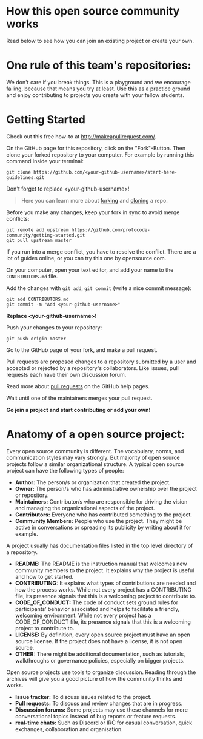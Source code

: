 # How this open source community works
Read below to see how you can join an existing project or create your own.

# One rule of this team's repositories:
We don't care if you break things. This is a playground and we encourage failing, because that means you try at least. Use this as a practice ground and enjoy contributing to projects you create with your fellow students. 

# Getting Started
Check out this free how-to at http://makeapullrequest.com/.

On the GitHub page for this repository, click on the "Fork"-Button. Then clone your forked repository to your computer. For example by running this command inside your terminal:

```
git clone https://github.com/<your-github-username>/start-here-guidelines.git
```
Don't forget to replace \<your-github-username\>!

> Here you can learn more about [forking](https://help.github.com/en/github/getting-started-with-github/fork-a-repo) and [cloning](https://docs.github.com/en/github/creating-cloning-and-archiving-repositories/cloning-a-repository) a repo.

Before you make any changes, keep your fork in sync to avoid merge conflicts:

```
git remote add upstream https://github.com/protocode-community/getting-started.git
git pull upstream master
```

If you run into a merge conflict, you have to resolve the conflict. There are a lot of guides online, or you can try this one by opensource.com.

On your computer, open your text editor, and add your name to the `CONTRIBUTORS.md` file.

Add the changes with `git add`, `git commit` (write a nice commit message):

```
git add CONTRIBUTORS.md
git commit -m "Add <your-github-username>"
```
**Replace \<your-github-username\>!**

Push your changes to your repository:

```
git push origin master
```

Go to the GitHub page of your fork, and make a pull request.

Pull requests are proposed changes to a repository submitted by a user and accepted or rejected by a repository's collaborators. Like issues, pull requests each have their own discussion forum.

Read more about [pull requests](https://docs.github.com/en/github/collaborating-with-pull-requests/proposing-changes-to-your-work-with-pull-requests/about-pull-requests#about-pull-requests) on the GitHub help pages.

Wait until one of the maintainers merges your pull request.

**Go join a project and start contributing or add your own!**

# Anatomy of a open source project:
Every open source community is different. The vocabulary, norms, and communication styles may vary strongly. But majority of open source projects follow a similar organizational structure. A typical open source project can have the following types of people:

* **Author:** The person/s or organization that created the project.
* **Owner:** The person/s who has administrative ownership over the project or repository.
* **Maintainers:** Contributor/s who are responsible for driving the vision and managing the organizational aspects of the project.
* **Contributors:** Everyone who has contributed something to the project.
* **Community Members:** People who use the project. They might be active in conversations or spreading its publicity by writing about it for example.

A project usually has documentation files listed in the top level directory of a repository.

* **README:** The README is the instruction manual that welcomes new community members to the project. It explains why the project is useful and how to get started.
* **CONTRIBUTING:** It explains what types of contributions are needed and how the process works. While not every project has a CONTRIBUTING file, its presence signals that this is a welcoming project to contribute to.
* **CODE_OF_CONDUCT:** The code of conduct sets ground rules for participants’ behavior associated and helps to facilitate a friendly, welcoming environment. While not every project has a CODE_OF_CONDUCT file, its presence signals that this is a welcoming project to contribute to.
* **LICENSE:** By definition, every open source project must have an open source license. If the project does not have a license, it is not open source.
* **OTHER:** There might be additional documentation, such as tutorials, walkthroughs or governance policies, especially on bigger projects.

Open source projects use tools to organize discussion. Reading through the archives will give you a good picture of how the community thinks and works.
* **Issue tracker:** To discuss issues related to the project.
* **Pull requests:** To discuss and review changes that are in progress.
* **Discussion forums:** Some projects may use these channels for more conversational topics instead of bug reports or feature requests.
* **real-time chats:** Such as Discord or IRC for casual conversation, quick exchanges, collaboration and organisation.
